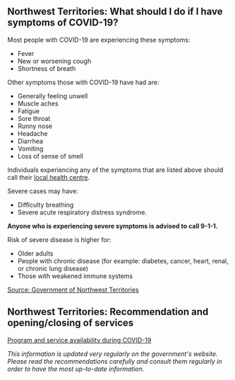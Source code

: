 ## Northwest Territories: What should I do if I have symptoms of COVID-19?

Most people with COVID-19 are experiencing these symptoms:

- Fever
- New or worsening cough
- Shortness of breath

Other symptoms those with COVID-19 have had are:

- Generally feeling unwell
- Muscle aches
- Fatigue
- Sore throat
- Runny nose
- Headache
- Diarrhea
- Vomiting
- Loss of sense of smell

Individuals experiencing any of the symptoms that are listed above should call their [local health centre](https://www.hss.gov.nt.ca/en/hospitals-and-health-centres).

Severe cases may have:

- Difficulty breathing
- Severe acute respiratory distress syndrome.

**Anyone who is experiencing severe symptoms is advised to call 9-1-1.**

Risk of severe disease is higher for:

- Older adults
- People with chronic disease (for example: diabetes, cancer, heart, renal, or chronic lung disease)
- Those with weakened immune systems

[Source: Government of Northwest Territories](https://www.gov.nt.ca/covid-19/en/services/about-covid-19/covid-19-symptoms)

## Northwest Territories: Recommendation and opening/closing of services

[Program and service availability during COVID-19](https://www.gov.nt.ca/covid-19/en/services/gnwt-services)

_This information is updated very regularly on the government's website. Please read the recommendations carefully and consult them regularly in order to have the most up-to-date information._
